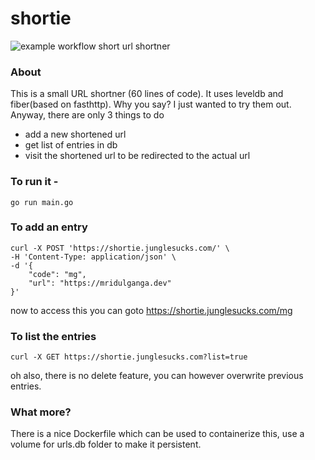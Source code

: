 # shortie
![example workflow](https://github.com/mridulganga/shortie/actions/workflows/docker-image.yml/badge.svg)
short url shortner

### About
This is a small URL shortner (60 lines of code). It uses leveldb and fiber(based on fasthttp). Why you say? I just wanted to try them out.
Anyway, there are only 3 things to do
- add a new shortened url
- get list of entries in db
- visit the shortened url to be redirected to the actual url

### To run it -
```
go run main.go
```

### To add an entry
```
curl -X POST 'https://shortie.junglesucks.com/' \
-H 'Content-Type: application/json' \
-d '{
    "code": "mg",
    "url": "https://mridulganga.dev"
}'
```
now to access this you can goto https://shortie.junglesucks.com/mg

### To list the entries
```
curl -X GET https://shortie.junglesucks.com?list=true
```
oh also, there is no delete feature, you can however overwrite previous entries.

### What more?
There is a nice Dockerfile which can be used to containerize this, use a volume for urls.db folder to make it persistent.
